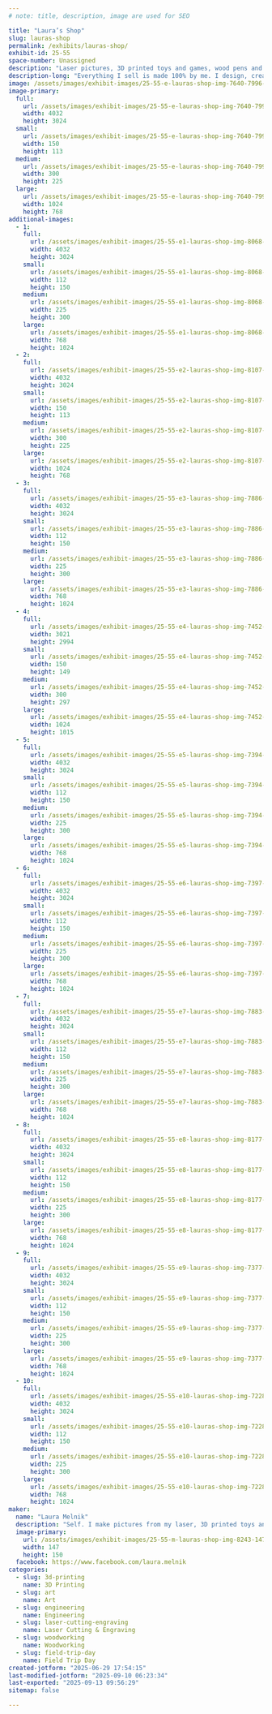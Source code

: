 ```yaml
---
# note: title, description, image are used for SEO

title: "Laura’s Shop"
slug: lauras-shop
permalink: /exhibits/lauras-shop/
exhibit-id: 25-55
space-number: Unassigned
description: "Laser pictures, 3D printed toys and games, wood pens and pencils, had draws art, and stuffed animals"
description-long: "Everything I sell is made 100% by me. I design, create and make toys, 3D layered pictures, drawings, dragon tiles, books and crocheted animals and toys."
image: /assets/images/exhibit-images/25-55-e-lauras-shop-img-7640-7996-300x225.jpeg
image-primary: 
  full:
    url: /assets/images/exhibit-images/25-55-e-lauras-shop-img-7640-7996-full.jpeg
    width: 4032
    height: 3024
  small:
    url: /assets/images/exhibit-images/25-55-e-lauras-shop-img-7640-7996-150x113.jpeg
    width: 150
    height: 113
  medium:
    url: /assets/images/exhibit-images/25-55-e-lauras-shop-img-7640-7996-300x225.jpeg
    width: 300
    height: 225
  large:
    url: /assets/images/exhibit-images/25-55-e-lauras-shop-img-7640-7996-1024x768.jpeg
    width: 1024
    height: 768
additional-images: 
  - 1:
    full:
      url: /assets/images/exhibit-images/25-55-e1-lauras-shop-img-8068-full.jpeg
      width: 4032
      height: 3024
    small:
      url: /assets/images/exhibit-images/25-55-e1-lauras-shop-img-8068-112x150.jpeg
      width: 112
      height: 150
    medium:
      url: /assets/images/exhibit-images/25-55-e1-lauras-shop-img-8068-225x300.jpeg
      width: 225
      height: 300
    large:
      url: /assets/images/exhibit-images/25-55-e1-lauras-shop-img-8068-768x1024.jpeg
      width: 768
      height: 1024
  - 2:
    full:
      url: /assets/images/exhibit-images/25-55-e2-lauras-shop-img-8107-full.jpeg
      width: 4032
      height: 3024
    small:
      url: /assets/images/exhibit-images/25-55-e2-lauras-shop-img-8107-150x113.jpeg
      width: 150
      height: 113
    medium:
      url: /assets/images/exhibit-images/25-55-e2-lauras-shop-img-8107-300x225.jpeg
      width: 300
      height: 225
    large:
      url: /assets/images/exhibit-images/25-55-e2-lauras-shop-img-8107-1024x768.jpeg
      width: 1024
      height: 768
  - 3:
    full:
      url: /assets/images/exhibit-images/25-55-e3-lauras-shop-img-7886-full.jpeg
      width: 4032
      height: 3024
    small:
      url: /assets/images/exhibit-images/25-55-e3-lauras-shop-img-7886-112x150.jpeg
      width: 112
      height: 150
    medium:
      url: /assets/images/exhibit-images/25-55-e3-lauras-shop-img-7886-225x300.jpeg
      width: 225
      height: 300
    large:
      url: /assets/images/exhibit-images/25-55-e3-lauras-shop-img-7886-768x1024.jpeg
      width: 768
      height: 1024
  - 4:
    full:
      url: /assets/images/exhibit-images/25-55-e4-lauras-shop-img-7452-full.jpeg
      width: 3021
      height: 2994
    small:
      url: /assets/images/exhibit-images/25-55-e4-lauras-shop-img-7452-150x149.jpeg
      width: 150
      height: 149
    medium:
      url: /assets/images/exhibit-images/25-55-e4-lauras-shop-img-7452-300x297.jpeg
      width: 300
      height: 297
    large:
      url: /assets/images/exhibit-images/25-55-e4-lauras-shop-img-7452-1024x1015.jpeg
      width: 1024
      height: 1015
  - 5:
    full:
      url: /assets/images/exhibit-images/25-55-e5-lauras-shop-img-7394-full.jpeg
      width: 4032
      height: 3024
    small:
      url: /assets/images/exhibit-images/25-55-e5-lauras-shop-img-7394-112x150.jpeg
      width: 112
      height: 150
    medium:
      url: /assets/images/exhibit-images/25-55-e5-lauras-shop-img-7394-225x300.jpeg
      width: 225
      height: 300
    large:
      url: /assets/images/exhibit-images/25-55-e5-lauras-shop-img-7394-768x1024.jpeg
      width: 768
      height: 1024
  - 6:
    full:
      url: /assets/images/exhibit-images/25-55-e6-lauras-shop-img-7397-full.jpeg
      width: 4032
      height: 3024
    small:
      url: /assets/images/exhibit-images/25-55-e6-lauras-shop-img-7397-112x150.jpeg
      width: 112
      height: 150
    medium:
      url: /assets/images/exhibit-images/25-55-e6-lauras-shop-img-7397-225x300.jpeg
      width: 225
      height: 300
    large:
      url: /assets/images/exhibit-images/25-55-e6-lauras-shop-img-7397-768x1024.jpeg
      width: 768
      height: 1024
  - 7:
    full:
      url: /assets/images/exhibit-images/25-55-e7-lauras-shop-img-7883-full.jpeg
      width: 4032
      height: 3024
    small:
      url: /assets/images/exhibit-images/25-55-e7-lauras-shop-img-7883-112x150.jpeg
      width: 112
      height: 150
    medium:
      url: /assets/images/exhibit-images/25-55-e7-lauras-shop-img-7883-225x300.jpeg
      width: 225
      height: 300
    large:
      url: /assets/images/exhibit-images/25-55-e7-lauras-shop-img-7883-768x1024.jpeg
      width: 768
      height: 1024
  - 8:
    full:
      url: /assets/images/exhibit-images/25-55-e8-lauras-shop-img-8177-full.jpeg
      width: 4032
      height: 3024
    small:
      url: /assets/images/exhibit-images/25-55-e8-lauras-shop-img-8177-112x150.jpeg
      width: 112
      height: 150
    medium:
      url: /assets/images/exhibit-images/25-55-e8-lauras-shop-img-8177-225x300.jpeg
      width: 225
      height: 300
    large:
      url: /assets/images/exhibit-images/25-55-e8-lauras-shop-img-8177-768x1024.jpeg
      width: 768
      height: 1024
  - 9:
    full:
      url: /assets/images/exhibit-images/25-55-e9-lauras-shop-img-7377-full.jpeg
      width: 4032
      height: 3024
    small:
      url: /assets/images/exhibit-images/25-55-e9-lauras-shop-img-7377-112x150.jpeg
      width: 112
      height: 150
    medium:
      url: /assets/images/exhibit-images/25-55-e9-lauras-shop-img-7377-225x300.jpeg
      width: 225
      height: 300
    large:
      url: /assets/images/exhibit-images/25-55-e9-lauras-shop-img-7377-768x1024.jpeg
      width: 768
      height: 1024
  - 10:
    full:
      url: /assets/images/exhibit-images/25-55-e10-lauras-shop-img-7228-full.jpeg
      width: 4032
      height: 3024
    small:
      url: /assets/images/exhibit-images/25-55-e10-lauras-shop-img-7228-112x150.jpeg
      width: 112
      height: 150
    medium:
      url: /assets/images/exhibit-images/25-55-e10-lauras-shop-img-7228-225x300.jpeg
      width: 225
      height: 300
    large:
      url: /assets/images/exhibit-images/25-55-e10-lauras-shop-img-7228-768x1024.jpeg
      width: 768
      height: 1024
maker: 
  name: "Laura Melnik"
  description: "Self. I make pictures from my laser, 3D printed toys and games, wood pens and pencils, had draws art, and stuffed animals. Everything I sell I make."
  image-primary:
    url: /assets/images/exhibit-images/25-55-m-lauras-shop-img-8243-147x150.jpeg
    width: 147
    height: 150
  facebook: https://www.facebook.com/laura.melnik
categories: 
  - slug: 3d-printing
    name: 3D Printing
  - slug: art
    name: Art
  - slug: engineering
    name: Engineering
  - slug: laser-cutting-engraving
    name: Laser Cutting & Engraving
  - slug: woodworking
    name: Woodworking
  - slug: field-trip-day
    name: Field Trip Day
created-jotform: "2025-06-29 17:54:15"
last-modified-jotform: "2025-09-10 06:23:34"
last-exported: "2025-09-13 09:56:29"
sitemap: false

---
```

